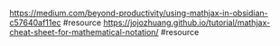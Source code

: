 https://medium.com/beyond-productivity/using-mathjax-in-obsidian-c57640af11ec #resource 
https://jojozhuang.github.io/tutorial/mathjax-cheat-sheet-for-mathematical-notation/ #resource 
